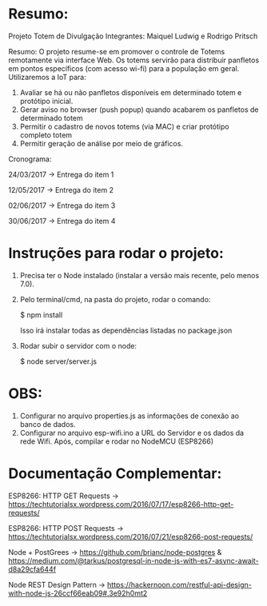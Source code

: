 # Resumo:
Projeto Totem de Divulgação Integrantes: Maiquel Ludwig e Rodrigo Pritsch

Resumo: O projeto resume-se em promover o controle de Totems remotamente via interface Web. Os totems servirão para distribuir panfletos em pontos específicos (com acesso wi-fi) para a população em geral. Utilizaremos a IoT para:

1. Avaliar se há ou não panfletos disponíveis em determinado totem e protótipo inicial.
2. Gerar aviso no browser (push popup) quando acabarem os panfletos de
determinado totem
3. Permitir o cadastro de novos totems (via MAC) e criar protótipo completo totem
4. Permitir geração de análise por meio de gráficos.


Cronograma:

24/03/2017 -> Entrega do item 1

12/05/2017 -> Entrega do item 2

02/06/2017 -> Entrega do item 3

30/06/2017 -> Entrega do item 4




# Instruções para rodar o projeto:
1. Precisa ter o Node instalado (instalar a versão mais recente, pelo menos 7.0).
2. Pelo terminal/cmd, na pasta do projeto, rodar o comando:

    $ npm install

    Isso irá instalar todas as dependências listadas no package.json
3. Rodar subir o servidor com o node:

    $ node server/server.js

# OBS:

1. Configurar no arquivo properties.js as informações de conexão ao banco de dados.
2. Configurar no arquivo esp-wifi.ino a URL do Servidor e os dados da rede Wifi. Após, compilar e rodar no NodeMCU (ESP8266)



# Documentação Complementar:

ESP8266: HTTP GET Requests -> https://techtutorialsx.wordpress.com/2016/07/17/esp8266-http-get-requests/

ESP8266: HTTP POST Requests -> https://techtutorialsx.wordpress.com/2016/07/21/esp8266-post-requests/

Node + PostGrees -> https://github.com/brianc/node-postgres
                    & https://medium.com/@tarkus/postgresql-in-node-js-with-es7-async-await-d8a29cfa644f

Node REST Design Pattern -> https://hackernoon.com/restful-api-design-with-node-js-26ccf66eab09#.3e92h0mt2
